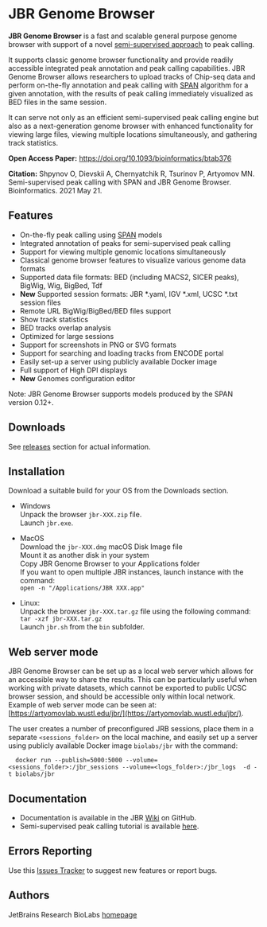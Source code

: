 JBR Genome Browser
==================

**JBR Genome Browser** is a fast and scalable general purpose genome browser with support of a
novel [semi-supervised approach](http://artyomovlab.wustl.edu/aging/tools.html) to peak calling.

It supports classic genome browser functionality and provide readily accessible integrated peak annotation and peak
calling capabilities. JBR Genome Browser allows researchers to upload tracks of Chip-seq data and perform on-the-fly
annotation and peak calling with [SPAN](https://github.com/JetBrains-Research/span) algorithm for a given annotation,
with the results of peak calling immediately visualized as BED files in the same session.

It can serve not only as an efficient semi-supervised peak calling engine but also as a next-generation genome browser
with enhanced functionality for viewing large files, viewing multiple locations simultaneously, and gathering track
statistics.

**Open Access Paper:** https://doi.org/10.1093/bioinformatics/btab376

**Citation:** Shpynov O, Dievskii A, Chernyatchik R, Tsurinov P, Artyomov MN. Semi-supervised peak calling with SPAN and JBR Genome Browser. Bioinformatics. 2021 May 21.

Features
--------

* On-the-fly peak calling using [SPAN](https://github.com/JetBrains-Research/span) models
* Integrated annotation of peaks for semi-supervised peak calling
* Support for viewing multiple genomic locations simultaneously
* Classical genome browser features to visualize various genome data formats
* Supported data file formats: BED (including MACS2, SICER peaks), BigWig, Wig, BigBed, Tdf
* **New** Supported session formats: JBR *.yaml, IGV *.xml, UCSC *.txt session files
* Remote URL BigWig/BigBed/BED files support
* Show track statistics
* BED tracks overlap analysis
* Optimized for large sessions
* Support for screenshots in PNG or SVG formats
* Support for searching and loading tracks from ENCODE portal
* Easily set-up a server using publicly available Docker image
* Full support of High DPI displays
* **New** Genomes configuration editor

Note: JBR Genome Browser supports models produced by the SPAN version 0.12+.

Downloads
---------
See [releases](https://github.com/JetBrains-Research/jbr/releases) section for actual information.

Installation
------------
Download a suitable build for your OS from the Downloads section.

* Windows<br>
  Unpack the browser `jbr-XXX.zip` file.<br>
  Launch `jbr.exe`.

* MacOS<br>
  Download the `jbr-XXX.dmg` macOS Disk Image file<br>
  Mount it as another disk in your system<br>
  Copy JBR Genome Browser to your Applications folder<br>
  If you want to open multiple JBR instances, launch instance with the command:<br>
  `open -n "/Applications/JBR XXX.app"`

* Linux:<br>
  Unpack the browser `jbr-XXX.tar.gz` file using the following command:<br>
  `tar -xzf jbr-XXX.tar.gz`<br>
  Launch `jbr.sh` from the `bin` subfolder.


Web server mode
---------------
JBR Genome Browser can be set up as a local web server which allows for an accessible way to share the results. This can
be particularly useful when working with private datasets, which cannot be exported to public UCSC browser session, and
should be accessible only within local network.<br>
Example of web server mode can be seen at: [https://artyomovlab.wustl.edu/jbr/](https://artyomovlab.wustl.edu/jbr/).

The user creates a number of preconfigured JRB sessions, place them in a separate `<sessions_folder>` on the local
machine, and easily set up a server using publicly available Docker image `biolabs/jbr` with the command:

```
  docker run --publish=5000:5000 --volume=<sessions_folder>:/jbr_sessions --volume=<logs_folder>:/jbr_logs  -d -t biolabs/jbr
```

Documentation
-------------

* Documentation is available in the JBR [Wiki](https://github.com/JetBrains-Research/jbr/wiki) on GitHub.
* Semi-supervised peak calling tutorial is available [here](https://artyomovlab.wustl.edu/aging/howto.html).

Errors Reporting
-----------------

Use this [Issues Tracker](https://github.com/JetBrains-Research/jbr/issues) to suggest new features or report bugs.

Authors
-------
JetBrains Research BioLabs [homepage](https://research.jetbrains.org/groups/biolabs)

